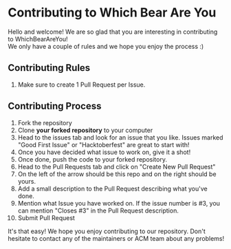 # Contributing to Which Bear Are You
Hello and welcome! We are so glad that you are interesting in contributing to WhichBearAreYou!  
We only have a couple of rules and we hope you enjoy the process :)  

## Contributing Rules
1. Make sure to create 1 Pull Request per Issue.

## Contributing Process
1. Fork the repository
2. Clone **your forked repository** to your computer
3. Head to the issues tab and look for an issue that you like. Issues marked "Good First Issue" or "Hacktoberfest" are great to start with!
4. Once you have decided what issue to work on, give it a shot!
5. Once done, push the code to your forked repository.
6. Head to the Pull Requests tab and click on "Create New Pull Request"
7. On the left of the arrow should be this repo and on the right should be yours.
8. Add a small description to the Pull Request describing what you've done.
9. Mention what Issue you have worked on. If the issue number is #3, you can mention "Closes #3" in the Pull Request description.
10. Submit Pull Request

It's that easy! We hope you enjoy contributing to our repository. Don't hesitate to contact any of the maintainers or ACM team about any problems!
